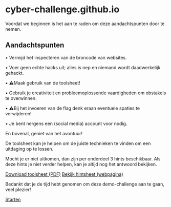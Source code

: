 # cyber-challenge.github.io

Voordat we beginnen is het aan te raden om deze aandachtspunten door te nemen.

## Aandachtspunten

•  Vermijd het inspecteren van de broncode van websites.

•  Voer geen echte hacks uit; alles is nep en niemand wordt daadwerkelijk gehackt.


•  ⚠️Maak gebruik van de toolsheet!

•  Gebruik je creativiteit en probleemoplossende vaardigheden om obstakels te overwinnen.

•  ⚠️Bij het invoeren van de flag denk eraan eventuele spaties te verwijderen!

• Je bent nergens een (social media) account voor nodig.


En bovenal, geniet van het avontuur!


De toolsheet kan je helpen om de juiste technieken te vinden om een uitdaging op te lossen.

Mocht je er niet uitkomen, dan zijn per onderdeel 3 hints beschikbaar. Als deze hints je niet verder helpen, kan je altijd nog het antwoord bekijken.

<a target="_blank" href="/toolsheet.pdf">Download toolsheet (PDF)</a>
<a target="_blank" href="/hintsheet.html">Bekijk hintsheet (webpagina)</a>


Bedankt dat je de tijd hebt genomen om deze demo-challenge aan te gaan, veel plezier!

[Starten](https://cyber-challenge.github.io/moneytrail)
